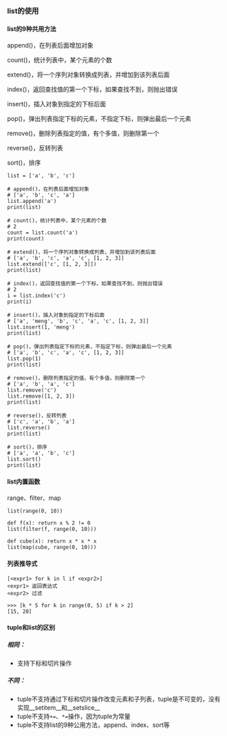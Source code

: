 ### list的使用

#### list的9种共用方法
append()，在列表后面增加对象

count()，统计列表中，某个元素的个数

extend()，将一个序列对象转换成列表，并增加到该列表后面

index()，返回查找值的第一个下标，如果查找不到，则抛出错误

insert()，插入对象到指定的下标后面

pop()，弹出列表指定下标的元素，不指定下标，则弹出最后一个元素

remove()，删除列表指定的值，有个多值，则删除第一个

reverse()，反转列表

sort()，排序

```
list = ['a', 'b', 'c']

# append()，在列表后面增加对象
# ['a', 'b', 'c', 'a']
list.append('a')
print(list)

# count()，统计列表中，某个元素的个数
# 2
count = list.count('a')
print(count)

# extend()，将一个序列对象转换成列表，并增加到该列表后面
# ['a', 'b', 'c', 'a', 'c', [1, 2, 3]]
list.extend(['c', [1, 2, 3]])
print(list)

# index()，返回查找值的第一个下标，如果查找不到，则抛出错误
# 2
i = list.index('c')
print(i)

# insert()，插入对象到指定的下标后面
# ['a', 'meng', 'b', 'c', 'a', 'c', [1, 2, 3]]
list.insert(1, 'meng')
print(list)

# pop()，弹出列表指定下标的元素，不指定下标，则弹出最后一个元素
# ['a', 'b', 'c', 'a', 'c', [1, 2, 3]]
list.pop(1)
print(list)

# remove()，删除列表指定的值，有个多值，则删除第一个
# ['a', 'b', 'a', 'c']
list.remove('c')
list.remove([1, 2, 3])
print(list)

# reverse()，反转列表
# ['c', 'a', 'b', 'a']
list.reverse()
print(list)

# sort()，排序
# ['a', 'a', 'b', 'c']
list.sort()
print(list)
```

#### list内置函数
range、filter、map
```
list(range(0, 10))

def f(x): return x % 2 != 0
list(filter(f, range(0, 10)))

def cube(x): return x * x * x
list(map(cube, range(0, 10)))
```

#### 列表推导式
```
[<expr1> for k in l if <expr2>]
<expr1> 返回表达式
<expr2> 过滤

>>> [k * 5 for k in range(0, 5) if k > 2]
[15, 20]
```

#### tuple和list的区别

##### 相同：
- 支持下标和切片操作

##### 不同：
- tuple不支持通过下标和切片操作改变元素和子列表，tuple是不可变的，没有实现__setitem__和__setslice__
- tuple不支持`+=`、`*=`操作，因为tuple为常量
- tuple不支持list的9种公用方法，append、index、sort等
